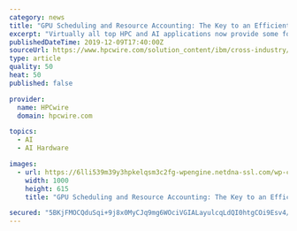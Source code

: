 ```yaml
---
category: news
title: "GPU Scheduling and Resource Accounting: The Key to an Efficient AI Data Center"
excerpt: "Virtually all top HPC and AI applications now provide some form of GPU support, accelerating applications anywhere from 20% to a 1,000-fold[3]. NVIDIA’s CUDA environment makes GPUs easier to program, minimizing the learning curve for developers by ..."
publishedDateTime: 2019-12-09T17:40:00Z
sourceUrl: https://www.hpcwire.com/solution_content/ibm/cross-industry/gpu-scheduling-and-resource-accounting-the-key-to-an-efficient-ai-data-center/
type: article
quality: 50
heat: 50
published: false

provider:
  name: HPCwire
  domain: hpcwire.com

topics:
  - AI
  - AI Hardware

images:
  - url: https://6lli539m39y3hpkelqsm3c2fg-wpengine.netdna-ssl.com/wp-content/uploads/2019/12/shutterstock_1511025008.jpg
    width: 1000
    height: 615
    title: "GPU Scheduling and Resource Accounting: The Key to an Efficient AI Data Center"

secured: "5BKjFMOCQduSqi+9j8x0MyCJq9mg6WOciVGIALayulcqLdQI0htgCOi9Esv4/A31vIrpwFXIalYEgdYOeJ5EjlvMkfWVfYAt5X9+zk62EUzdZnhMU/B+JvRskaoNlxGZLkxXAF3EDX8InO/x0deD1MMNDTgVzvRtdo0FWiaiyxxhnonXahBROsEKdTLAQcnVsJ8NMBY2Vyzzwkll4jVA5+eQYW35xFPMwUA/UAyDlCsRH8dvL4qTSm8YU2ucR46Ju54IXySRtEf3SxqjE3LwJw==;F0R5P0i5duMuHuSwd6qvNQ=="
---
```


